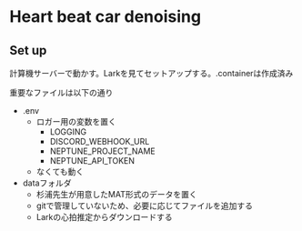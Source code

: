 # Heart beat car denoising

## Set up

計算機サーバーで動かす。Larkを見てセットアップする。.containerは作成済み

重要なファイルは以下の通り

- .env
  - ロガー用の変数を置く
    - LOGGING
    - DISCORD_WEBHOOK_URL
    - NEPTUNE_PROJECT_NAME
    - NEPTUNE_API_TOKEN
  - なくても動く
- dataフォルダ
  - 杉浦先生が用意したMAT形式のデータを置く
  - gitで管理していないため、必要に応じてファイルを追加する
  - Larkの心拍推定からダウンロードする
